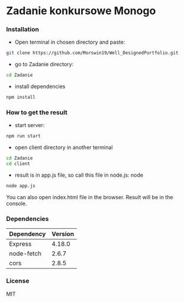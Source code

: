 # Zadanie konkursowe Monogo

### Installation

- Open terminal in chosen directory and paste: 
>
```sh
git clone https://github.com/Morswin19/Well_DesignedPortfolio.git
```
- go to Zadanie directory:
```sh
cd Zadanie
```
- install dependencies
```sh
npm install
```

### How to get the result

- start server: 
```sh
npm run start
```
- open client directory in another terminal
```sh
cd Zadanie
cd client
```
- result is in app.js file, so call this file in node.js: node 
```sh
node app.js
```

You can also open index.html file in the browser. Result will be in the console.

### Dependencies

| Dependency | Version |
| ------ | ------ |
| Express | 4.18.0 |
| node-fetch | 2.6.7 |
| cors | 2.8.5 |

### License

MIT
